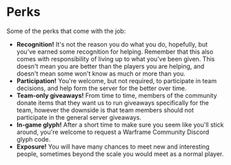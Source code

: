 # Perks

Some of the perks that come with the job: 

* **Recognition!** It's not the reason you do what you do, hopefully, but you've earned some recognition for helping. Remember that this also comes with responsibility of living up to what you've been given. This doesn't mean you are better than the players you are helping, and doesn't mean some won't know as much or more than you.
* **Participation!** You're welcome, but not required, to participate in team decisions, and help form the server for the better over time.
* **Team-only giveaways!** From time to time, members of the community donate items that they want us to run giveaways specifically for the team, however the downside is that team members should not participate in the general server giveaways.
* **In-game glyph!** After a short time to make sure you seem like you'll stick around, you're welcome to request a Warframe Community Discord glyph code.
* **Exposure!** You will have many chances to meet new and interesting people, sometimes beyond the scale you would meet as a normal player.

